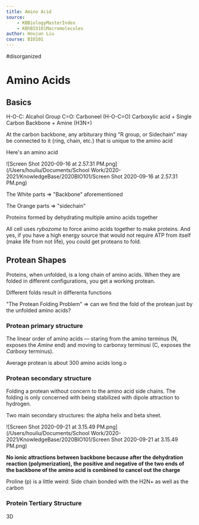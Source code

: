 ```yaml
---
title: Amino Acid
source: 
    - KBBiologyMasterIndex
    - KBhBIO101Macromolecules
author: Houjun Liu
course: BIO101
---
```


#disorganized

# Amino Acids

## Basics
H-O-C: Alcahol Group
C=O: Carboneel
(H-O-C=O) Carboxylic acid + Single Carbon Backbone +  Amine (H3N+)

At the carbon backbone, any arbiturary thing "R group, or Sidechain" may be connected to it {ring, chain, etc.} that is unique to the amino acid

Here's an amino acid

![Screen Shot 2020-09-16 at 2.57.31 PM.png](/Users/houliu/Documents/School Work/2020-2021/KnowledgeBase/2020BIO101/Screen Shot 2020-09-16 at 2.57.31 PM.png)

The White parts => "Backbone" aforementioned

The Orange parts => "sidechain"


Proteins formed by dehydrating multiple amino acids together

All cell uses _rybozome_ to force animo acids together to make proteins. And yes, if you have a high energy source that would not require ATP from itself (make life from not life), you could get proteans to fold.

## Protean Shapes

Proteins, when unfolded, is a long chain of amino acids. When they are folded in different configurations, you get a working protean.

Different folds result in differenta functions

"The Protean Folding Problem" => can we find the fold of the protean just by the unfolded amino acids?

### Protean primary structure

The linear order of amino acids — staring from the amino terminus (N, exposes the _Amine_ end) and moving to carbonxy terminusi (C, exposes the _Carboxy_ terminus).

Average protean is about 300 amino acids long.o

### Protean secondary structure

Folding a protean without concern to the amino acid side chains. The folding is only concerned with being stabilized with dipole attraction to hydrogen.

Two main secondary structures: the alpha helix and beta sheet.


![Screen Shot 2020-09-21 at 3.15.49 PM.png](/Users/houliu/Documents/School Work/2020-2021/KnowledgeBase/2020BIO101/Screen Shot 2020-09-21 at 3.15.49 PM.png)

**No ionic attractions between backbone because after the dehydration reaction (polymerization), the positive and negative of the two ends of the backbone of the amino acid is combined to cancel out the charge**

Proline (p) is a little weird: Side chain bonded with the H2N+ as well as the carbon

### Protein Tertiary Structure

3D 